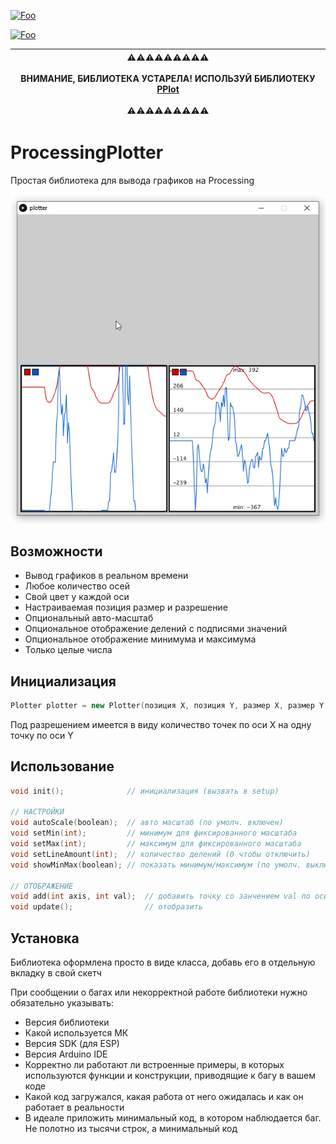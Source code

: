 [![Foo](https://img.shields.io/badge/README-ENGLISH-blueviolet.svg?style=flat-square)](https://github-com.translate.goog/GyverLibs/ProcessingPlotter?_x_tr_sl=ru&_x_tr_tl=en)  

[![Foo](https://img.shields.io/badge/ПОДПИСАТЬСЯ-НА%20ОБНОВЛЕНИЯ-brightgreen.svg?style=social&logo=telegram&color=blue)](https://t.me/GyverLibs)

|⚠️⚠️⚠️⚠️⚠️⚠️⚠️⚠️⚠️<br><br>**ВНИМАНИЕ, БИБЛИОТЕКА УСТАРЕЛА! ИСПОЛЬЗУЙ БИБЛИОТЕКУ [PPlot](https://github.com/GyverLibs/PPlot)**<br><br>⚠️⚠️⚠️⚠️⚠️⚠️⚠️⚠️⚠️|
| --- |

# ProcessingPlotter
Простая библиотека для вывода графиков на Processing

![image](/plotterimg.png)

## Возможности
- Вывод графиков в реальном времени
- Любое количество осей
- Свой цвет у каждой оси
- Настраиваемая позиция размер и разрешение
- Опциональный авто-масштаб
- Опциональное отображение делений с подписями значений
- Опциональное отображение минимума и максимума
- Только целые числа

## Инициализация
```cpp
Plotter plotter = new Plotter(позиция X, позиция Y, размер X, размер Y, кол-во осей, разрешение);
```
Под разрешением имеется в виду количество точек по оси Х на одну точку по оси Y

## Использование
```cpp
void init();              // инициализация (вызвать в setup)

// НАСТРОЙКИ
void autoScale(boolean);  // авто масштаб (по умолч. включен)
void setMin(int);         // минимум для фиксированного масштаба
void setMax(int);         // максимум для фиксированного масштаба
void setLineAmount(int);  // количество делений (0 чтобы отключить)
void showMinMax(boolean); // показать минимум/максимум (по умолч. выключено)

// ОТОБРАЖЕНИЕ
void add(int axis, int val);  // добавить точку со занчением val по оси axis
void update();                // отобразить
```

## Установка
Библиотека оформлена просто в виде класса, добавь его в отдельную вкладку в свой скетч


При сообщении о багах или некорректной работе библиотеки нужно обязательно указывать:
- Версия библиотеки
- Какой используется МК
- Версия SDK (для ESP)
- Версия Arduino IDE
- Корректно ли работают ли встроенные примеры, в которых используются функции и конструкции, приводящие к багу в вашем коде
- Какой код загружался, какая работа от него ожидалась и как он работает в реальности
- В идеале приложить минимальный код, в котором наблюдается баг. Не полотно из тысячи строк, а минимальный код
